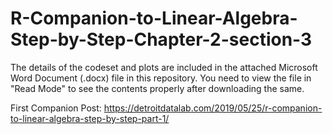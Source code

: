 # R-Companion-to-Linear-Algebra-Step-by-Step-Chapter-2-section-3

The details of the codeset and plots are included in the attached Microsoft Word Document (.docx) file in this repository. 
You need to view the file in "Read Mode" to see the contents properly after downloading the same.

First Companion Post: https://detroitdatalab.com/2019/05/25/r-companion-to-linear-algebra-step-by-step-part-1/
